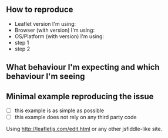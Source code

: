 <!--
Thanks for taking the time to open an issue! Help us have good bug requests:

- [ ] I'm reporting a bug, not asking for help; support questions like "How can I do X with Leaflet?" will be closed (use [Stack Overflow](http://stackoverflow.com/) or [gis.stackexchange.com](http://gis.stackexchange.com/) for questions)
- [ ] I've looked at the [documentation](http://leafletjs.com/reference.html) to make sure the behaviour is documented and expected
- [ ] I'm sure this is a Leaflet code issue, not an issue with my own code nor with the framework I'm using (Cordova, Ionic, Angular, React…)
- [ ] I've searched through the issues to make sure it's not yet reported
-->

## How to reproduce

- Leaflet version I'm using:
- Browser (with version) I'm using:
- OS/Platform (with version) I'm using:
- step 1
- step 2

## What behaviour I'm expecting and which behaviour I'm seeing

## Minimal example reproducing the issue

- [ ] this example is as simple as possible
- [ ] this example does not rely on any third party code

Using http://leafletjs.com/edit.html or any other jsfiddle-like site.
